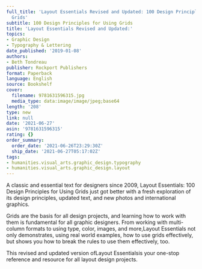 ```yaml
---
full_title: 'Layout Essentials Revised and Updated: 100 Design Principles for Using
  Grids'
subtitle: 100 Design Principles for Using Grids
title: 'Layout Essentials Revised and Updated:'
topics:
- Graphic Design
- Typography & Lettering
date_published: '2019-01-08'
authors:
- Beth Tondreau
publisher: Rockport Publishers
format: Paperback
language: English
source: Bookshelf
cover:
  filename: 9781631596315.jpg
  media_type: data:image/image/jpeg;base64
length: '208'
type: new
link: null
date: '2021-06-27'
asin: '9781631596315'
rating: {}
order_summary:
  order_date: '2021-06-26T23:29:30Z'
  ship_date: '2021-06-27T05:17:02Z'
tags:
- humanities.visual_arts.graphic_design.typography
- humanities.visual_arts.graphic_design.layout
---
```

A classic and essential text for designers since 2009, Layout Essentials: 100 Design Principles for Using Grids just got better with a fresh exploration of its design principles, updated text, and new photos and international graphics.

Grids are the basis for all design projects, and learning how to work with them is fundamental for all graphic designers. From working with multi-column formats to using type, color, images, and more,Layout Essentials not only demonstrates, using real world examples, how to use grids effectively, but shows you how to break the rules to use them effectively, too.

This revised and updated version ofLayout Essentialsis your one-stop reference and resource for all layout design projects.
